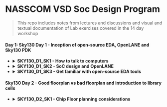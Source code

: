 # NASSCOM VSD Soc Design Program
> This repo includes notes from lectures and discussions and visual and textual documentation of Lab exercises covered in the 14 day workshop

#### Day 1: Sky130 Day 1 - Inception of open-source EDA, OpenLANE and Sky130 PDK

- <details>
  <summary><strong>SKY130_D1_SK1 - How to talk to computers</strong></summary>
  
   - <details>
      <summary><strong>SKY_L1 - Introduction to QFN-48 Package, chip, pads, core, die and IPs</strong></summary>
      
      **Notes:**
      
     All embedded boards contain processor chips. The black chip is actually a package, with the actual chip located inside this package. The package shown is a QFN (Quad Flat No-leads) 48 package. The actual chip pins are connected to the package pins using wire bonds.

     
      
      <p float="left">
        <img src="https://github.com/user-attachments/assets/d0c9bc5c-57cc-4e6c-afd5-6a61ba2dacdb" alt="Alt text" width="300" /> 
        <img src="https://github.com/user-attachments/assets/474b32b6-d601-4ae0-bc1c-09de1641b96b" alt="Alt text" width="300" /> 
      </p>      
       Upon   opening the real chip, we can see the pads that connect the pins to the outside. Any signal entering or exiting the chip does so through these pads. Then we have the core, which contains all the digital logic. The die comprises both the core and the pads together.
       Chip Internals : Inside the core, we have MACROS(SoC, GPIO Banks, SPIs) and Foundry IPs(like PLL, SDCs, DAC, SRAM)
      
      <p float="left">
        
        <img src="https://github.com/user-attachments/assets/f9cf1c1d-7253-4e8e-9678-46ff642253c3" alt="Alt text" width="300" />
        <img src="https://github.com/user-attachments/assets/c64c4eb0-0e0c-48a0-9947-4e44fa55f189" alt="Alt text" width="300" />
      </p> 
      
   - <details>
      <summary><strong>SKY_L2 - Introduction to RISC-V</strong></summary>
     
      **Notes: -**
      RISC- V ISA can be described most abstractly as the language or computer or the way in which we talk to the computer.
      If we have a C program, and it needs to be run on a particular chip layout, the entire flow of processing can be represented as below:
     
      C Program ----> Assembly Language(RISC V) ---> Machine Language(Binary form) ----> The bits get executed on the chip layout
 
      Another interface that needs to be represented between RISC V and the layout is the Hardware Description Language. The particular RISC V specifications need to be described or implented using some RTL(example implementation of picorv32 cpu core shown in image). Then follows the RTL to layout or RTL to GDSII flow. 
      ![image](https://github.com/user-attachments/assets/2886adc8-805c-4041-aa14-9df273cdfbcd)

   - <details>
      <summary><strong>SKY_L3 - From Software Applications to Hardware</strong></summary>
     
      **Notes: -**
      The Applications that we use in our computer is actually run on the chip hardware present inside. The applications (written in any language like java, c++) enters into a system software and the software converts the program/app into binary language form. The various levels/layers of systwm software in this flow is Operating System, Compiler and Assembler.
     Apart from the other jobs of OS( like Handling IO operations, Allocatiing memory etc), the majot job of OS is to compile and convert to assembly language and finally to binary form to be understood by the machine.
      ![image](https://github.com/user-attachments/assets/06d5d18f-d225-419a-9981-d14e98f7a1e1)
     An example flow is as below:
     
     Any C/C++/VB/JAVA function --> respective language compiler --> converted into hardware based instruction set--> assembler --> hexa representation of instructions(binary form. .exe file) --> enter chip--> hardware responds as per incoming bitstream.
 
     The syntax of the instruction set at compiler output is dependent on hardware architecture. E.g., for x86, ARM, RISC V types of hardware, the instruction set will also be in x86, ARM, RISC V format respectively. The final output binary pattern decides what should be the hardware should be doing. 
     ![image](https://github.com/user-attachments/assets/5de5d1bb-0d69-4bbb-8be5-9e1a19044727)
     An example of a C input program compiled into instructions is given below:
     ![image](https://github.com/user-attachments/assets/1b83de11-85f1-446d-a577-dcc865f9807a)
     The instruction set acts as an abstract interface between the C language function and the hardware. So we can say that these instruction set represents the architecture of the hardware, because it decides how the C function should interact with the hardware. So it is called the Instuction Set Architecture.
     ![image](https://github.com/user-attachments/assets/5689de20-b96b-4032-8b65-a6696927a8f6)
Another important interface between Functon and hardware is the RTL language. The output of assembler for each instruction is a binary pattern(a pattern means ADD, another pattern for Multiply. We need to build an RTL description of a hardware that will understand each binary pattern. This way of describing the hardware is called RTL implementation of the Instruction Set. This RTL is synthesized into netlist. i.e., High level RTL is converted into gates and their connection. Then follows the physical implementation of netlist. 
     ![image](https://github.com/user-attachments/assets/aa8c4d00-5214-4412-9d40-e58c2643e9c8)
   

  </details>

- <details>
  <summary><strong>SKY130_D1_SK2 - SoC design and OpenLANE</strong></summary>

  -   <details>
      <summary><strong>SKY_L1 - Introduction to all components of open-source digital asic design</strong></summary>
    
      **Notes: -**
      
      Designing ASICS requires RTL IPs, EDA Tools and PDK Kits. 100% open source ASIC design is possible due to open source RTL designs(librecores,.org, opencores.org, github.com) and EDA Tools(Qflow, OpenROAD, OpenLANE) and opensource PDK(Foss 130nm PDK)
      
      **PDKs: -**
      In earlier days, design of IC was tightly with manufacturing processeces available within each company. Later, the design was seperated from technology leading to structured design methodolgy based on λ - based rules. This gave way to Pure Lay Fabs and Fabless design companies. The interface between designers and the FAB became a set of files called PDK(Process Design Kits)
      
      PDKs include collection of files used to model a fabrication process for the EDA tools used an IC.
        - Process design Rules: DRC, LVS, PEX
        - Device Models
        - Digital Standard Cell Libraries
        - I/O Libraries ...
   
      Google and skywater together agreed to open source the PDK for the 130nm process by skywater. AS a result, in June 2020, Google released the first open sourced PDK in the market: FOSS 130nm Production PDK. 130 nm process is still relevant because of its application in many processes. Intel P4EE used 130nm process. 

      </details>
      
  -   <details>
      <summary><strong>SKY_L2 - Simplified RTL2GDS flow</strong></summary>
    
      **Notes: -**
      The major steps in RTL to GDS flow is shown below:
      ![image](https://github.com/user-attachments/assets/7e84c208-90fd-46aa-a0db-ef8b64923b25)
      1. Synthesis: Converts RTL to circuit using components from Standard Cell Library. Resulting file is gatelevel netlist
      2. Floor and Power planning:
         Different for macros and chips
          - Chip FLoor planning: partition thr chip die between different system buliding blocks and place the I/O pads
          - Macros FLoor planning:  decide macro dimensions, pin locations, row definitions etc
            
         In power planning, the power network is constructed, through horizontal and vertical rings to reduce resistance and address electromagnetition problem
      4. Placement : Place gatelevel netlist cells on rows such as to reduce interconnect length
   
         Global placement: optimal position is found for all cells, not necesssarily on rule
         
         Detailed placement: obeys rules
         
      6. Clock Tree Synthesis: Create clock distribution network to deliver clock to all sequential elements, with minimum skew and good shape(H tree, X tree etc)
      7. Routing: Signal routing develops patterns of horizontal and vertical metal patterns to connect different cells(PDK defines features of the nets). Uses divide and conquer method for forming the routing grid. GLobal routing generates routing guides, followed by detailed routing t implement actual routing.
      8. SignOff: Includes physical verification( by design rule checking and Layout vs schematic verification) and timing verification(Static Timing Analysis)

      </details>
      
  -   <details>
      <summary><strong>SKY_L3 - Introduction to OpenLANE and Strive chipsets</strong></summary>
 
      **Notes: -**

      With release of opensource PDK, e-fabless decided to create a reference opensource ASIC implementation methodology and flow called OPENLANE. It comes with APACHE 2.0 and is available in github.
 
      OpenLANE started as a True open source Tape out experiment. At e Fabless, there is a family of SoCs called striVe with open PDK, open EDA and open RTL (open Everything). Example members with various features is given below.
      
      ![image](https://github.com/user-attachments/assets/e9cb9eaf-f610-45bc-a0cf-657d92f0b96d)

      Main goal of openLANE is to produce a clean(no LVS, DRS violayions) GDSII with no human intervention. It is tuned for SkyWater 130nm Open PDK. It is containerilzed(functional out of the box). It can be used to harden macros and chips(to generate final layout).

      It has two modes of operations : Autonomous or interactive. OpenLANE has design space exporation to find the best set of flow configurations. 

      OpenLANE comes with many design examples. 
    
      </details>
      
  -   <details>  
      <summary><strong>SKY_L4 - Introduction to OpenLANE detailed ASIC design flow</strong></summary>
 
      **Notes: -**
      OpenLANE ASIC flow:
       
      The design flow starts at Design RTL and ends at GDSII file taking the SKY130 PDK as input function.
 
      OpenLANE is based on several opensource projects like OpenROAD, Magic VLSI Layout Tool, K Layout, Fault, Yosysy, QFlow and ABC.
      ![image](https://github.com/user-attachments/assets/aedd1fff-5d2e-4552-813c-76f6c3d32f60)
      
      The OpenLANE has Synthesis exploration to explore different strategies for best area and delay outputs. It has also more than 35 Design Exploration to get best design configuration, best result and clean layout. The design exploration utility is also used for regression testing. We run OpenLane on ~70 designs and compare the results. There is Design for Test option by Fault. 
    
      </details>
      
  </details>

- <details>
  <summary><strong>SKY130_D1_SK3 - Get familiar with open-source EDA tools</strong></summary>

  - SKY_L1 - OpenLANE Directory structure in detail
    
      ![image](https://github.com/user-attachments/assets/d710bd2e-48dd-4147-824d-fcaf0b75994c)

      ![image](https://github.com/user-attachments/assets/e71f311e-4821-4c06-9d5a-c7da11a6209c)
 
  - SKY_L2 - Design Preparation Step

    Change directory :
    ```bash
    cd Desktop/work/tools/openlane_working_dir/openlane          
    ```
    Invoke openlane
    ```bash
    ~/Desktop/work/tools/openlane_working_dir/openlane$ docker
    ```
    This will invoke the efabless openlane flow contained sub system docker. Now we use interactive flow.tcl method(or else it will run complete flow at once)
    ```bash
    bash-4.2$ ./flow.tcl -interactive
    ```
    ![image](https://github.com/user-attachments/assets/dc732b61-60a2-4ff2-bbbe-7c1c0ad61f19)
    Now we give required package and then prepare the design to have required files(like RTL src file and sdc files and config files etc). So we point to the required design file . e.g. picorv32
    ```bash
    % package require openlane 0.9

    % prep -design picorv32a
    ```
    ![image](https://github.com/user-attachments/assets/02d0821d-104e-4607-af9f-eb603eee02c9)

  - SKY_L3 - Review files after design prep and run synthesis
    ```bash
    cd Desktop/work/tools/openlane_working_dir/openlane/designs/picorv32a/runs
    ```
    This contains working date's folder, inside which we can find the required files created now for the flow
    ![image](https://github.com/user-attachments/assets/c6c6cb3c-bb22-4c68-9677-099dd196ba28)
    
    We can use the following comand in another terminal to inspect the resulting config file. The advantage of openlane is that we can change the configurations on the fly. (use q button to close files opened in terminal using less command)
    ```bash
    ~/Desktop/work/tools/openlane_working_dir/openlane/designs/picorv32a/runs/28-08_20-544 less config.tcl
    ```
    Next step is synthesis
    ```bash
    run_synthesis
    ```
    ![image](https://github.com/user-attachments/assets/726f341a-2708-452b-9210-674aaf456d69)
    
  - SKY_L4 - OpenLANE Project Git Link Description
   
    All the information regarding openlane can be found in the github page: openlane efabless.

    Another resource is fossi dial up youtube video.
 
  - SKY_L5 - Steps to characterize synthesis results

    ![image](https://github.com/user-attachments/assets/a6008b60-5c73-4936-9fd7-aac138fb2e25)

    ```math
    No. of DFF = 1613
    ```
    ```math
    No. of cells =\ 14876
    ```
    ```math
    Flop\ ratio =\ 1613/14876
    ```    
    ```math
    = 0.108429685 = 10.84 \%
    ```
    Synthesized netlist
    ```bash
    ~~/Desktop/work/tools/openlane_working_dir/openlane/designs/picorv32a/runs/28-08_20-544/results/synthesis$ less picorv32a.synthesis.v
    ```
    ![image](https://github.com/user-attachments/assets/1993ede8-b712-4906-ba49-85f1279622a4)
    
    Report after synthesis:
 
    ![image](https://github.com/user-attachments/assets/3093bdf6-be3e-4d27-80e4-7b0f34cb2f4f)

    ```bash
    ~~/Desktop/work/tools/openlane_working_dir/openlane/designs/picorv32a/runs/28-08_20-544/reports/synthesis$ less 1-yosys_4.stat.rpt
    ```
    ![image](https://github.com/user-attachments/assets/e05cfb95-2316-4a35-8c35-2ea28c3dc2ef)


  </details>
#### Sky130 Day 2 - Good floorplan vs bad floorplan and introduction to library cells

- <details>
  <summary><strong>SKY130_D2_SK1 - Chip Floor planning considerations</strong></summary>
  
   - <details>
      <summary><strong>SKY_L1 - Utilization factor and aspect ratio</strong></summary>
      ![image](https://github.com/user-attachments/assets/174643f3-7a9f-4a95-8628-5d2923bad597)

   - <details>
      <summary><strong>SKY_L2 - Concept of pre-placed cells</strong></summary>
      ![image](https://github.com/user-attachments/assets/a8e3e6a1-2234-409a-bf90-856f8fc719d0)
      ![image](https://github.com/user-attachments/assets/b03fca08-c1cf-4b38-bfc4-6fb8448669c6)
      ![image](https://github.com/user-attachments/assets/90cfdeeb-78da-4d2b-b95d-7e3023bfea12)


   - <details>
      <summary><strong>SKY_L3 - De-coupling capacitors</strong></summary>
      ![image](https://github.com/user-attachments/assets/52087f4f-e86d-4a65-8458-28b90f547d0c)

     
   - <details>
      <summary><strong>SKY_L4 - Power planning</strong></summary>
      gfhfghf
     
   - <details>
      <summary><strong>SKY_L5 - Pin placement and logical cell placement blockage</strong></summary>

     ghf
   - <details>
      <summary><strong>SKY_L6 - Steps to run floorplan using OpenLANE</strong></summary>

     gfghf
   - <details>
      <summary><strong>SKY_L7 - Review floorplan files and steps to view floorplan</strong></summary>
      JKHKH
     
   - <details>
      <summary><strong>SKY_L8 - Review floorplan layout in Magic</strong></summary>
      fjfjfgj
     

  <details>
